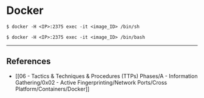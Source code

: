 # Docker

```
$ docker -H <IP>:2375 exec -it <image_ID> /bin/sh

$ docker -H <IP>:2375 exec -it <image_ID> /bin/bash
```

---
## References

- [[06 - Tactics & Techniques & Procedures (TTPs) Phases/A - Information Gathering/0x02 - Active Fingerprinting/Network Ports/Cross Platform/Containers/Docker]]